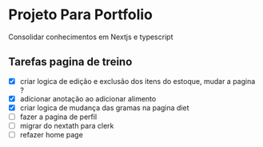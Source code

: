 # Projeto Para Portfolio

Consolidar conhecimentos em Nextjs e typescript

## Tarefas pagina de treino

- [x] criar logica de edição e exclusão dos itens do estoque, mudar a pagina ?
- [x] adicionar anotação ao adicionar alimento
- [x] criar logica de mudança das gramas na pagina diet
- [ ] fazer a pagina de perfil
- [ ] migrar do nextath para clerk
- [ ] refazer home page